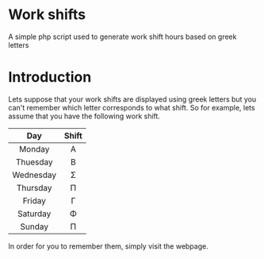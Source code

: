 # Work shifts
A simple php script used to generate work shift hours based on greek letters  

# Introduction  
Lets suppose that your work shifts are displayed using greek letters but you can't remember which letter corresponds to what shift. So for example, lets assume that you have the following work shift.  

| Day | Shift |
| :---: | :-----: |
| Monday | A |
| Thuesday | Β |
| Wednesday | Σ |
| Thursday | Π |
| Friday | Γ |
| Saturday | Φ |
| Sunday | Π |  

In order for you to remember them, simply visit the webpage.
